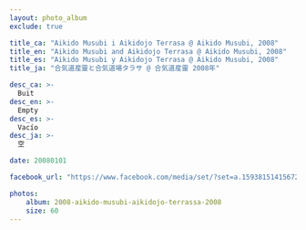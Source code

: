 ```yaml
---
layout: photo_album
exclude: true

title_ca: "Aikido Musubi i Aikidojo Terrasa @ Aikido Musubi, 2008"
title_en: "Aikido Musubi and Aikidojo Terrasa @ Aikido Musubi, 2008"
title_es: "Aikido Musubi y Aikidojo Terrasa @ Aikido Musubi, 2008"
title_ja: "合気道産靈と合気道場タラサ @ 合気道産靈 2008年"

desc_ca: >-
  Buit
desc_en: >-
  Empty
desc_es: >-
  Vacío
desc_ja: >-
  空

date: 20080101

facebook_url: "https://www.facebook.com/media/set/?set=a.159381514156727"

photos:
    album: 2008-aikido-musubi-aikidojo-terrassa-2008
    size: 60
---
```

